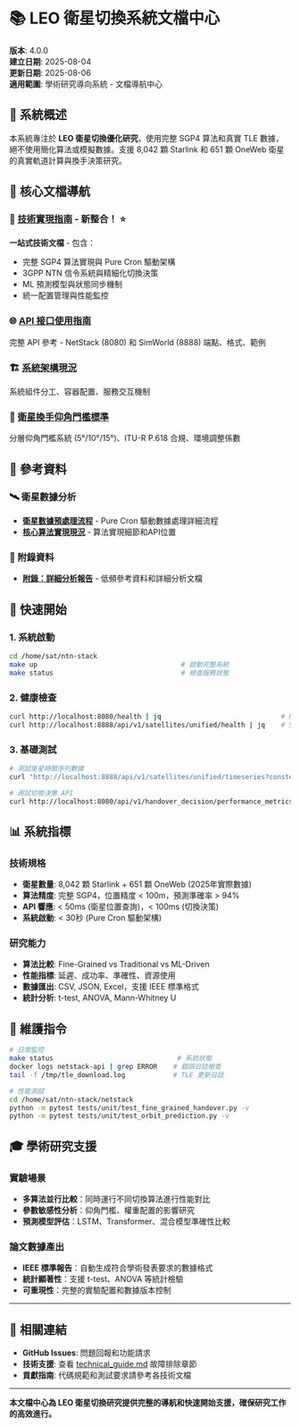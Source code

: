 # 📚 LEO 衛星切換系統文檔中心

**版本**: 4.0.0  
**建立日期**: 2025-08-04  
**更新日期**: 2025-08-06  
**適用範圍**: 學術研究導向系統 - 文檔導航中心

## 🎯 系統概述

本系統專注於 **LEO 衛星切換優化研究**，使用完整 SGP4 算法和真實 TLE 數據，絕不使用簡化算法或模擬數據。支援 8,042 顆 Starlink 和 651 顆 OneWeb 衛星的真實軌道計算與換手決策研究。

## 📖 核心文檔導航

### 🔧 **[技術實現指南](./technical_guide.md)** - **新整合！** ⭐
**一站式技術文檔** - 包含：
- 完整 SGP4 算法實現與 Pure Cron 驅動架構  
- 3GPP NTN 信令系統與精細化切換決策
- ML 預測模型與狀態同步機制
- 統一配置管理與性能監控

### 🌐 **[API 接口使用指南](./api_reference.md)**
完整 API 參考 - NetStack (8080) 和 SimWorld (8888) 端點、格式、範例

### 🏗️ **[系統架構現況](./system_architecture.md)**
系統組件分工、容器配置、服務交互機制

### 📐 **[衛星換手仰角門檻標準](./satellite_handover_standards.md)**
分層仰角門檻系統 (5°/10°/15°)、ITU-R P.618 合規、環境調整係數

## 📂 參考資料

### 🛰️ 衛星數據分析
- **[衛星數據預處理流程](./satellite_data_preprocessing.md)** - Pure Cron 驅動數據處理詳細流程
- **[核心算法實現現況](./algorithms_implementation.md)** - 算法實現細節和API位置  

### 📎 附錄資料
- **[附錄：詳細分析報告](./appendix/)** - 低頻參考資料和詳細分析文檔

## 🚀 快速開始

### 1. 系統啟動
```bash
cd /home/sat/ntn-stack
make up                                    # 啟動完整系統
make status                                # 檢查服務狀態
```

### 2. 健康檢查
```bash
curl http://localhost:8080/health | jq                              # NetStack API
curl http://localhost:8888/api/v1/satellites/unified/health | jq    # SimWorld API
```

### 3. 基礎測試
```bash
# 測試衛星時間序列數據
curl "http://localhost:8888/api/v1/satellites/unified/timeseries?constellation=starlink&duration_minutes=5" | jq

# 測試切換決策 API
curl http://localhost:8080/api/v1/handover_decision/performance_metrics | jq
```

## 📊 系統指標

### 技術規格
- **衛星數量**: 8,042 顆 Starlink + 651 顆 OneWeb (2025年實際數據)
- **算法精度**: 完整 SGP4，位置精度 < 100m，預測準確率 > 94%
- **API 響應**: < 50ms (衛星位置查詢)，< 100ms (切換決策)
- **系統啟動**: < 30秒 (Pure Cron 驅動架構)

### 研究能力
- **算法比較**: Fine-Grained vs Traditional vs ML-Driven
- **性能指標**: 延遲、成功率、準確性、資源使用
- **數據匯出**: CSV, JSON, Excel，支援 IEEE 標準格式
- **統計分析**: t-test, ANOVA, Mann-Whitney U

## 🔧 維護指令

```bash
# 日常監控
make status                               # 系統狀態
docker logs netstack-api | grep ERROR    # 錯誤日誌檢查
tail -f /tmp/tle_download.log            # TLE 更新日誌

# 性能測試  
cd /home/sat/ntn-stack/netstack
python -m pytest tests/unit/test_fine_grained_handover.py -v
python -m pytest tests/unit/test_orbit_prediction.py -v
```

## 🎓 學術研究支援

### 實驗場景
- **多算法並行比較**：同時運行不同切換算法進行性能對比
- **參數敏感性分析**：仰角門檻、權重配置的影響研究
- **預測模型評估**：LSTM、Transformer、混合模型準確性比較

### 論文數據產出
- **IEEE 標準報告**：自動生成符合學術發表要求的數據格式
- **統計顯著性**：支援 t-test、ANOVA 等統計檢驗
- **可重現性**：完整的實驗配置和數據版本控制

---

## 🔗 相關連結

- **GitHub Issues**: 問題回報和功能請求
- **技術支援**: 查看 [technical_guide.md](./technical_guide.md) 故障排除章節
- **貢獻指南**: 代碼規範和測試要求請參考各技術文檔

---

**本文檔中心為 LEO 衛星切換研究提供完整的導航和快速開始支援，確保研究工作的高效進行。**